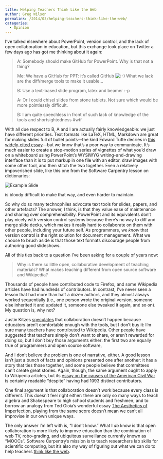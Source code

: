 ```yaml
---
title: Helping Teachers Think Like the Web
author: Greg Wilson
permalink: /2014/03/helping-teachers-think-like-the-web/
categories:
  - Opinion
---
```

I&#8217;ve talked elsewhere about PowerPoint, version control, and the lack of open collaboration in education, but this exchange took place on Twitter a few days ago has got me thinking about it again:

> A: Somebody should make GitHub for PowerPoint. Why is that not a thing?
> 
> Me: We have a GitHub for PPT: it&#8217;s called GitHub <img src="http://localhost:8080/wp-includes/images/smilies/icon_smile.gif" alt=":-)" class="wp-smiley" /> What we lack are the diff/merge tools to make it usable&#8230;
> 
> B: Use a text-based slide program, latex and beamer :-p
> 
> A: Or I could chisel slides from stone tablets. Not sure which would be more pointlessly difficult.
> 
> B: I am quite speechless in front of such lack of knowledge of the tools and shortsightedness #wtf

With all due respect to B, A and I are actually fairly knowledgeable: we just have different priorities. Text formats like LaTeX, HTML, Markdown are great for making slides full of bullet points—the kind Edward Tufte decries in [this widely-cited essay][1]—but we know that&#8217;s a poor way to communicate. It&#8217;s much easier to create a stop-motion series of vignettes of what you&#8217;d draw on a whiteboard using PowerPoint&#8217;s WYSIWYG writing-and-drawing interface than it is to put markup in one file with an editor, draw images with some other tool, and then stitch the two together. Even a relatively impoverished slide, like this one from the Software Carpentry lesson on dictionaries:

![Example Slide][2]

is bloody difficult to make that way, and even harder to maintain.

So why do so many technophiles advocate text tools for slides, papers, and other artefacts? The answer, I think, is that they value ease of maintenance and sharing over comprehensibility. PowerPoint and its equivalents don&#8217;t play nicely with version control systems because there&#8217;s no way to diff and merge slide decks, which makes it really hard to collaborate on them with other people, including your future self. As programmers, we *know* that version control is the right solution for document management. What we choose to brush aside is that those text formats discourage people from authoring good slideshows.

All of this ties back to a question I&#8217;ve been asking for a couple of years now:

> Why is there so little open, collaborative development of teaching materials? What makes teaching different from open source software and Wikipedia?

Thousands of people have contributed code to Firefox, and some Wikipedia articles have had hundreds of contributors. In contrast, I&#8217;ve never seen a lesson that had more than half a dozen authors, and they almost always worked sequentially (i.e., one person wrote the original version, someone else inherited it and updated it, someone else tweaked it again, and so on). My question is, why not?

Justin Kitzes [speculates][3] that collaboration doesn&#8217;t happen because educators aren&#8217;t comfortable enough with the tools, but I don&#8217;t buy it: I&#8217;m sure many teachers have contributed to Wikipedia. Other people have suggested that teachers simply don&#8217;t want to share, or aren&#8217;t rewarded for doing so, but I don&#8217;t buy those arguments either: the first two are equally true of programmers and open source software,

And I don&#8217;t believe the problem is one of narrative, either. A good lesson isn&#8217;t just a bunch of facts and opinions presented one after another: it has a story that ties those together, and some people believe that committees can&#8217;t create great stories. Again, though, the same argument ought to apply to Wikipedia articles, but its [essay on the causes of the American Civil War][4] is certainly readable &#8220;despite&#8221; having had 1093 distinct contributors.

One final argument is that collaboration doesn&#8217;t work because every class is different. This doesn&#8217;t feel right either: there are only so many ways to teach algebra and Shakespeare to high school students and freshmen, and to borrow an analogy from Ted Gioia&#8217;s wonderful essay [The Aesthetics of Imperfection][5], playing from the same score doesn&#8217;t mean we can&#8217;t all improvise in our own unique ways.

The only answer I&#8217;m left with is, &#8220;I don&#8217;t know.&#8221; What I *do* know is that open collaboration is more likely to improve education than the combination of web TV, robo-grading, and ubiquitous surveillance currently known as &#8220;MOOCs&#8221;. Software Carpentry&#8217;s mission is to teach researchers lab skills for scientific computing, but it&#8217;s also my way of figuring out what we can do to help teachers [think like the web][6].

 [1]: http://www.edwardtufte.com/tufte/powerpoint
 [2]: http://software-carpentry.org/v4/setdict/phylogen/032.png
 [3]: http://software-carpentry.org/blog/2014/03/collaborative-lesson-development.html
 [4]: http://en.wikipedia.org/wiki/Causes_of_the_American_Civil_War
 [5]: /software-carpentry-training-website/uploads/2014/03/The-Aesthetics-of-Imperfection.pdf
 [6]: http://blog.jonudell.net/2011/01/24/seven-ways-to-think-like-the-web/
